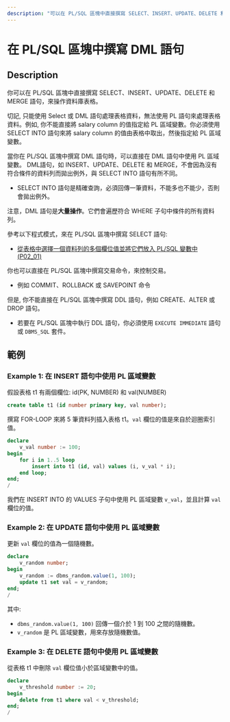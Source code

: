 ```yaml
---
description: "可以在 PL/SQL 區塊中直接撰寫 SELECT、INSERT、UPDATE、DELETE 和 MERGE 語句，來操作資料庫表格。 SQL 引擎會執行這些 DML 語句，並且可在 DML 語句中直接使用 PL 區域變數。"
---
```



# 在 PL/SQL 區塊中撰寫 DML 語句 


## Description

你可以在 PL/SQL 區塊中直接撰寫 SELECT、INSERT、UPDATE、DELETE 和 MERGE 語句，來操作資料庫表格。

切記, 只能使用 Select 或 DML 語句處理表格資料，無法使用 PL 語句來處理表格資料。例如, 你不能直接將 salary column 的值指定給 PL 區域變數。你必須使用 SELECT INTO 語句來將 salary column 的值由表格中取出，然後指定給 PL 區域變數。

當你在 PL/SQL 區塊中撰寫 DML 語句時，可以直接在 DML 語句中使用 PL 區域變數。
DML語句，如 INSERT、UPDATE、DELETE 和 MERGE，不會因為沒有符合條件的資料列而拋出例外，與 SELECT INTO 語句有所不同。
- SELECT INTO 語句是精確查詢，必須回傳一筆資料，不能多也不能少，否則會拋出例外。

注意，DML 語句是**大量操作**。它們會遍歷符合 WHERE 子句中條件的所有資料列。

參考以下程式模式，來在 PL/SQL 區塊中撰寫 SELECT 語句:
- [從表格中選擇一個資料列的多個欄位值並將它們放入 PL/SQL 變數中 (P02_01)](02-01-select-into.md)


你也可以直接在 PL/SQL 區塊中撰寫交易命令，來控制交易。
- 例如 COMMIT、ROLLBACK 或 SAVEPOINT 命令

但是, 你不能直接在 PL/SQL 區塊中撰寫 DDL 語句，例如 CREATE、ALTER 或 DROP 語句。
- 若要在 PL/SQL 區塊中執行 DDL 語句，你必須使用 `EXECUTE IMMEDIATE` 語句或 `DBMS_SQL` 套件。

## 範例 

### Example 1: 在 INSERT 語句中使用 PL 區域變數

假設表格 t1 有兩個欄位: id(PK, NUMBER) 和 val(NUMBER)

```sql
create table t1 (id number primary key, val number);
```

撰寫 FOR-LOOP 來將 5 筆資料列插入表格 t1。`val` 欄位的值是來自於迴圈索引值。

```sql
declare
    v_val number := 100;
begin
    for i in 1..5 loop
        insert into t1 (id, val) values (i, v_val * i);
    end loop;
end;
/
```
我們在 INSERT INTO 的 VALUES 子句中使用 PL 區域變數 `v_val`，並且計算 `val` 欄位的值。

### Example 2: 在 UPDATE 語句中使用 PL 區域變數

更新 `val` 欄位的值為一個隨機數。

```sql
declare
    v_random number;
begin
    v_random := dbms_random.value(1, 100);
    update t1 set val = v_random;
end;
/
```
其中:
- `dbms_random.value(1, 100)` 回傳一個介於 1 到 100 之間的隨機數。
- `v_random` 是 PL 區域變數，用來存放隨機數值。

### Example 3: 在 DELETE 語句中使用 PL 區域變數

從表格 t1 中刪除 `val` 欄位值小於區域變數中的值。

```sql
declare
    v_threshold number := 20;
begin
    delete from t1 where val < v_threshold;
end;
/
```





  
